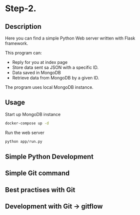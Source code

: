 # Step-2.

## Description

Here you can find a simple Python Web server written with Flask framework.

This program can:

- Reply for you at index page
- Store data sent sa JSON with a specific ID. 
- Data saved in MongoDB
- Retrieve data from MongoDB by a given ID.


The program uses local MongoDB instance.

## Usage

Start up MongoDB instance

```bash
docker-compose up -d

```

Run the web server

```bash
python app/run.py
```


## Simple Python Development

## Simple Git command

## Best practises with Git

## Development with Git -> gitflow


